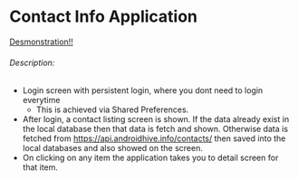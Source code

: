 # Contact Info Application 
[Desmonstration!!](https://confizpk-my.sharepoint.com/:v:/g/personal/faaz_ahmad_confiz_com/ER4ftzxonT1GnquXKvPn11wBLWGeLj56bXtJ2xKYrfeVYQ?e=0tLnZX)

###### Description:
- Login screen with persistent login, where you dont need to login everytime
  - This is achieved via Shared Preferences.
- After login, a contact listing screen is shown. If the data already exist in the local database then that data is fetch and shown. Otherwise data is fetched from https://api.androidhive.info/contacts/ then saved into the local databases and also showed on the screen.
- On clicking on any item the application takes you to detail screen for that item.

